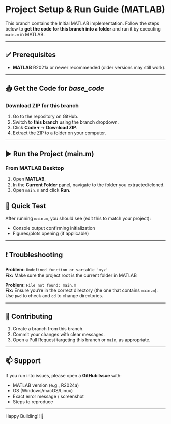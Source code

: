# Project Setup & Run Guide (MATLAB)

This branch contains the Initial MATLAB implementation. Follow the steps below to **get the code for this branch into a folder** and run it by executing `main.m` in MATLAB.

---

## ✅ Prerequisites
- **MATLAB** R2021a or newer recommended (older versions may still work).
---

## 📥 Get the Code for *base_code*

### Download ZIP for this branch
1. Go to the repository on GitHub.
2. Switch to **this branch** using the branch dropdown.
3. Click **Code ▾** → **Download ZIP**.
4. Extract the ZIP to a folder on your computer.

---

## ▶️ Run the Project (main.m)

### From MATLAB Desktop
1. Open **MATLAB**.
2. In the **Current Folder** panel, navigate to the folder you extracted/cloned.
3. Open `main.m` and click **Run**.

## 🧪 Quick Test
After running `main.m`, you should see (edit this to match your project):
- Console output confirming initialization
- Figures/plots opening (if applicable)

---

## ❗ Troubleshooting

**Problem:** `Undefined function or variable 'xyz'`  
**Fix:** Make sure the project root is the current folder in MATLAB


**Problem:** `File not found: main.m`  
**Fix:** Ensure you’re in the correct directory (the one that contains `main.m`). Use `pwd` to check and `cd` to change directories.

---

## 🤝 Contributing
1. Create a branch from this branch.
2. Commit your changes with clear messages.
3. Open a Pull Request targeting this branch or `main`, as appropriate.

---

## 📫 Support
If you run into issues, please open a **GitHub Issue** with:
- MATLAB version (e.g., R2024a)
- OS (Windows/macOS/Linux)
- Exact error message / screenshot
- Steps to reproduce

---

Happy Building!! 🚀
